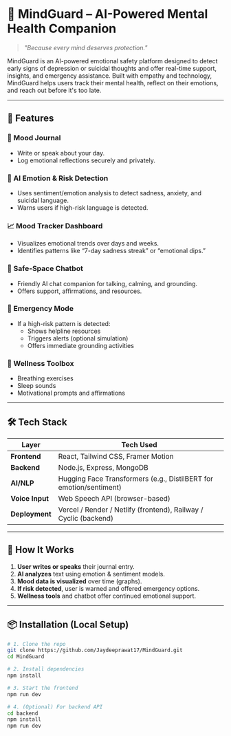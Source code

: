 # 🧠 MindGuard – AI-Powered Mental Health Companion

> *"Because every mind deserves protection."*

MindGuard is an AI-powered emotional safety platform designed to detect early signs of depression or suicidal thoughts and offer real-time support, insights, and emergency assistance. Built with empathy and technology, MindGuard helps users track their mental health, reflect on their emotions, and reach out before it's too late.

---

## 🌟 Features

### 📝 Mood Journal
- Write or speak about your day.
- Log emotional reflections securely and privately.

### 🤖 AI Emotion & Risk Detection
- Uses sentiment/emotion analysis to detect sadness, anxiety, and suicidal language.
- Warns users if high-risk language is detected.

### 📈 Mood Tracker Dashboard
- Visualizes emotional trends over days and weeks.
- Identifies patterns like “7-day sadness streak” or “emotional dips.”

### 💬 Safe-Space Chatbot
- Friendly AI chat companion for talking, calming, and grounding.
- Offers support, affirmations, and resources.

### 🚨 Emergency Mode
- If a high-risk pattern is detected:
  - Shows helpline resources
  - Triggers alerts (optional simulation)
  - Offers immediate grounding activities

### 🧘 Wellness Toolbox
- Breathing exercises
- Sleep sounds
- Motivational prompts and affirmations

---

## 🛠️ Tech Stack

| Layer         | Tech Used                         |
|---------------|-----------------------------------|
| **Frontend**  | React, Tailwind CSS, Framer Motion |
| **Backend**   | Node.js, Express, MongoDB          |
| **AI/NLP**    | Hugging Face Transformers (e.g., DistilBERT for emotion/sentiment) |
| **Voice Input** | Web Speech API (browser-based)   |
| **Deployment**| Vercel / Render / Netlify (frontend), Railway / Cyclic (backend) |

---

## 🚀 How It Works

1. **User writes or speaks** their journal entry.
2. **AI analyzes** text using emotion & sentiment models.
3. **Mood data is visualized** over time (graphs).
4. **If risk detected**, user is warned and offered emergency options.
5. **Wellness tools** and chatbot offer continued emotional support.

---

## 📦 Installation (Local Setup)

```bash
# 1. Clone the repo
git clone https://github.com/Jaydeeprawat17/MindGuard.git
cd MindGuard

# 2. Install dependencies
npm install

# 3. Start the frontend
npm run dev

# 4. (Optional) For backend API
cd backend
npm install
npm run dev
